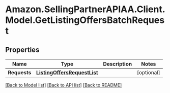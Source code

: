 # Amazon.SellingPartnerAPIAA.Client.Model.GetListingOffersBatchRequest
## Properties

Name | Type | Description | Notes
------------ | ------------- | ------------- | -------------
**Requests** | [**ListingOffersRequestList**](ListingOffersRequestList.md) |  | [optional] 

[[Back to Model list]](../README.md#documentation-for-models) [[Back to API list]](../README.md#documentation-for-api-endpoints) [[Back to README]](../README.md)

